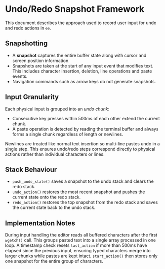 # Undo/Redo Snapshot Framework

This document describes the approach used to record user input for undo and redo
actions in `ee`.

## Snapshotting

- A **snapshot** captures the entire buffer state along with cursor and screen
  position information.
- Snapshots are taken at the start of any input event that modifies text. This
  includes character insertion, deletion, line operations and paste events.
- Navigation commands such as arrow keys do not generate snapshots.

## Input Granularity

Each physical input is grouped into an *undo chunk*:

- Consecutive key presses within 500ms of each other extend the current chunk.
- A paste operation is detected by reading the terminal buffer and always forms
  a single chunk regardless of length or newlines.

Newlines are treated like normal text insertion so multi-line pastes undo in a
single step. This ensures undo/redo steps correspond directly to physical
actions rather than individual characters or lines.

## Stack Behaviour

- `push_undo_state()` saves a snapshot to the undo stack and clears the redo
  stack.
- `undo_action()` restores the most recent snapshot and pushes the current state
  onto the redo stack.
- `redo_action()` restores the top snapshot from the redo stack and saves the
  current state back to the undo stack.

## Implementation Notes

During input handling the editor reads all buffered characters after the first
`wgetch()` call. This groups pasted text into a single array processed in one
loop. A timestamp check resets `last_action` if more than 500ms have elapsed
since the previous input, ensuring typed characters merge into larger chunks
while pastes are kept intact. `start_action()` then stores only one snapshot for
the entire group of characters.
